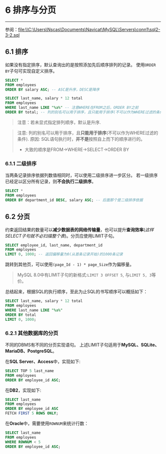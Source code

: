 # 6 排序与分页

*****

参阅：<file:\\C:\Users\Nscas\Documents\Navicat\MySQL\Servers\conn1\sql2-3-2.sql>

## 6.1 排序

如果没有指定排序，默认查询出的是按照添加先后顺序排列的记录。
使用`ORDER BY`子句可实现自定义排序。

```sql
SELECT *
FROM employees
ORDER BY salary ASC; -- ASC是升序，DESC是降序

SELECT last_name, salary * 12 total
FROM employees
WHERE last_name LIKE "%a%" -- 注意WHERE在FROM之后，ORDER BY之前
ORDER BY total; -- 列的别名可以用于排序，且只能用于排序(不可以作为WHERE过滤的条件)
```

> 注意：若未显式指定排列顺序，默认是升序.

> 注意: 列的别名可以用于排序，且**只能用于排序**(不可以作为WHERE过滤的条件).
> 原因: SQL语句执行时，**并不是**按照自上而下的顺序进行的。
> * 大致的顺序是FROM->WHERE->SELECT->ORDER BY

### 6.1.1 二级排序

当两条记录排序依据列数值相同时，可以使用二级排序进一步区分。
若一级排序已经足以区分所有记录，则**不会执行二级排序**。

```sql
SELECT *
FROM employees
ORDER BY department_id DESC, salary ASC; -- 后面那个是二级排序依据
```

## 6.2 分页

约束返回结果的数量可以**减少数据表的网络传输量**，也可以提升**查询效率**(*这样SELECT子句就不必扫描整个表*)。分页应使用LIMIT子句。

```sql
SELECT employee_id, last_name, department_id
FROM employees
LIMIT 0, 1000; -- 返回偏移量为0(从首条记录开始)的1000条记录
```

跳转到其他页，可以使用`(page_Id - 1) * page_Size`作为偏移量。

> MySQL 8.0中有LIMIT子句的新格式:`LIMIT 3 OFFSET 5`, 与`LIMIT 5, 3`等价。

总结起来，根据SQL的执行顺序，至此为止SQL的书写顺序可以概括如下：
```sql
SELECT last_name, salary * 12 total
FROM employees
WHERE last_name LIKE "%a%" 
ORDER BY total
LIMIT 0, 1000;
```

### 6.2.1 其他数据库的分页

不同的DBMS有不同的分页实现语句。
上述LIMIT子句适用于**MySQL、SQLite、MariaDB、PostgreSQL**。

在**SQL Server、Access**中，实现如下:

```sql
SELECT TOP 5 last_name
FROM employees
ORDER BY employee_id ASC;
```

在**DB2**，实现如下:
```sql
SELECT last_name
FROM employees
ORDER BY employee_id ASC
FETCH FIRST 5 ROWS ONLY;
```

在**Oracle**中，需要使用`ROWNUM`来统计行数：

```sql
SELECT last_name
FROM employees
WHERE ROWNUM < 5
ORDER BY employee_id ASC;
```